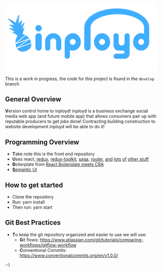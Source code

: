 ![codename: crabapple-conglomerate](public/black_inployd.png)

This is a work in progress, the code for this project is found in the `develop` branch

## General Overview

**V**ersion control home to inployd! inployd is a business exchange social
media web app (and future mobile app) that allows consumers pair
up with reputable producers to get jobs done! Contracting building
construction to website development inployd will be able to do it!

## Programming Overview

- **T**ake note this is the front end repository
- **U**ses react, [redux](https://redux.js.org/),
  [redux-toolkit](https://redux-toolkit.js.org/),
  [saga](https://github.com/redux-saga/redux-saga),
  [router](https://reactrouter.com/),
  [and](https://github.com/supasate/connected-react-router)
  [lots](https://github.com/react-boilerplate/redux-injectors)
  [of](https://github.com/react-boilerplate/redux-injectors)
  [other stuff](https://github.com/staylor/react-helmet-async)
- **B**oilerplate from
  [React Boilerplate meets CRA](https://github.com/react-boilerplate/react-boilerplate-cra-template)
- [**S**emantic UI](https://react.semantic-ui.com/)

## How to get started

- Clone the repository
- Run: yarn install
- Then run: yarn start

## Git Best Practices

- **T**o keep the git repository organized and easier to use we will use:
  - **G**it flows: https://www.atlassian.com/git/tutorials/comparing-workflows/gitflow-workflow
  - **C**onventional Commits: https://www.conventionalcommits.org/en/v1.0.0/

:-)
